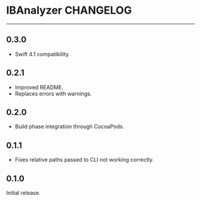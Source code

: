 # IBAnalyzer CHANGELOG

---

## 0.3.0

- Swift 4.1 compatibility.

## 0.2.1

- Improved README.
- Replaces errors with warnings.

## 0.2.0

- Build phase integration through CocoaPods.

## 0.1.1

- Fixes relative paths passed to CLI not working correctly.

## 0.1.0

Initial release.
